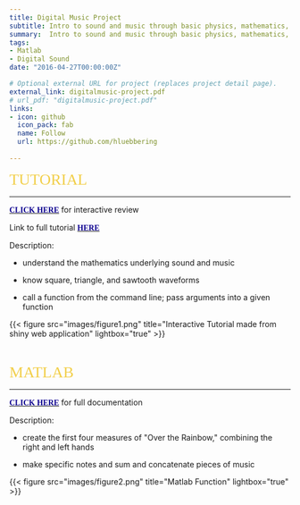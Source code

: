 ```yaml
---
title: Digital Music Project
subtitle: Intro to sound and music through basic physics, mathematics, algorithms, fundamental music theory, recorded digital audio, and MIDI. 
summary:  Intro to sound and music through basic physics, mathematics, algorithms, fundamental music theory, recorded digital audio, and MIDI. 
tags:
- Matlab
- Digital Sound
date: "2016-04-27T00:00:00Z"

# Optional external URL for project (replaces project detail page).
external_link: digitalmusic-project.pdf
# url_pdf: "digitalmusic-project.pdf"
links:
- icon: github
  icon_pack: fab
  name: Follow
  url: https://github.com/hluebbering
  
---
```



<span style="color: #f2cf4a; font-family: Babas; font-size: 2em;">TUTORIAL</span>

***

[<span style="color:#0c008f; font-family: Babas;">**CLICK HERE**</span>](https://hannahluebbering.shinyapps.io/studyguide2/) for interactive review

Link to full tutorial [<span style="color:#0c008f; font-family: Babas;">**HERE**</span>](https://hannahluebbering.shinyapps.io/studyguide3/)

Description:

- understand the mathematics underlying sound and music

- know square, triangle, and sawtooth waveforms

- call a function from the command line; pass arguments into a given function

{{< figure src="images/figure1.png" title="Interactive Tutorial made from shiny web application" lightbox="true" >}}


<p>&nbsp;</p>


<span style="color: #f2cf4a; font-family: Babas; font-size: 2em;">MATLAB</span>

***
[<span style="color:#0c008f; font-family: Babas;">**CLICK HERE**</span>](https://github.com/hluebbering/music_in_matlab) 
for full documentation

Description:

- create the first four measures of "Over the Rainbow," combining the right and left hands

- make specific notes and sum and concatenate pieces of music

{{< figure src="images/figure2.png" title="Matlab Function" lightbox="true" >}}
